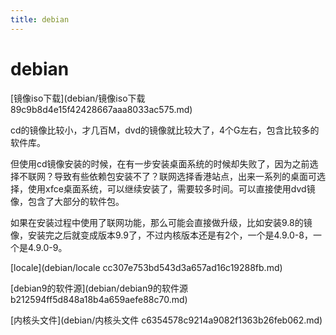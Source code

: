 ```yaml
---
title: debian
---
```


# debian

[镜像iso下载](debian/镜像iso下载 89c9b8d4e15f42428667aaa8033ac575.md)

cd的镜像比较小，才几百M，dvd的镜像就比较大了，4个G左右，包含比较多的软件库。

但使用cd镜像安装的时候，在有一步安装桌面系统的时候却失败了，因为之前选择不联网？导致有些依赖包安装不了？联网选择香港站点，出来一系列的桌面可选择，使用xfce桌面系统，可以继续安装了，需要较多时间。可以直接使用dvd镜像，包含了大部分的软件包。

如果在安装过程中使用了联网功能，那么可能会直接做升级，比如安装9.8的镜像，安装完之后就变成版本9.9了，不过内核版本还是有2个，一个是4.9.0-8，一个是4.9.0-9。

[locale](debian/locale cc307e753bd543d3a657ad16c19288fb.md)

[debian9的软件源](debian/debian9的软件源 b212594ff5d848a18b4a659aefe88c70.md)

[内核头文件](debian/内核头文件 c6354578c9214a9082f1363b26feb062.md)